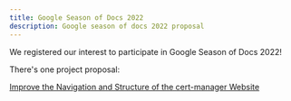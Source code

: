 ```yaml
---
title: Google Season of Docs 2022
description: Google season of docs 2022 proposal
---
```


We registered our interest to participate in Google Season of Docs 2022!

There's one project proposal:

[Improve the Navigation and Structure of the cert-manager Website](./improve-navigation-and-structure/README.md)
